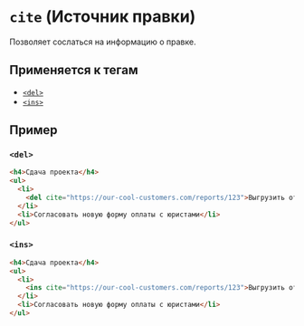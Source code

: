 # `cite` (Источник правки)

Позволяет сослаться на информацию о правке.

## Применяется к тегам

- [`<del>`](<../TAGS INLINE/del (УДАЛЕННЫЙ КОНТЕНТ).md>)
- [`<ins>`](<../TAGS INLINE/ins (ДОБАВЛЕННЫЙ КОНТЕНТ).md>)

## Пример

### `<del>`

```html
<h4>Сдача проекта</h4>
<ul>
  <li>
    <del cite="https://our-cool-customers.com/reports/123">Выгрузить отчёт в сервис заказчика</del>
  </li>
  <li>Согласовать новую форму оплаты с юристами</li>
</ul>
```

### `<ins>`

```html
<h4>Сдача проекта</h4>
<ul>
  <li>
    <ins cite="https://our-cool-customers.com/reports/123">Выгрузить отчёт в сервис заказчика</ins>
  </li>
  <li>Согласовать новую форму оплаты с юристами</li>
</ul>
```
